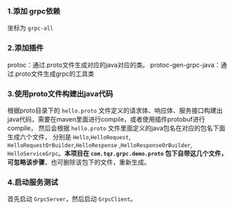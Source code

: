 ### 1.添加 grpc依赖

坐标为 `grpc-all`

### 2.添加插件

protoc：通过.proto文件生成对应的java对应的类。 protoc-gen-grpc-java：通过.proto文件生成grpc的工具类

### 3.使用proto文件构建出java代码

根据proto目录下的 `hello.proto` 文件定义的请求体、响应体、服务接口构建出java代码，需要在maven里面进行compile，或者使用插件protobuf进行compile， 然后会根据 `hello.proto`
文件里面定义的java包名在对应的包名下面生成六个文件， 分别是 `Hello`,`HelloRequest`, `HelloRequestOrBuilder`,`HelloResponse`
,`HelloResponseOrBuilder`, `HelloServiceGrpc`。**本项目在 `com.tqz.grpc.demo.proto` 包下自带这几个文件，可忽略该步骤**，也可删除该包下的文件，重新生成。

### 4.启动服务测试

首先启动 `GrpcServer`，然后启动 `GrpcClient`。